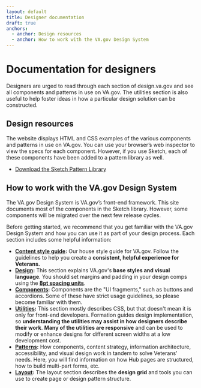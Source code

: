 ```yaml
---
layout: default
title: Designer documentation
draft: true
anchors:
  - anchor: Design resources
  - anchor: How to work with the VA.gov Design System
---
```


# Documentation for designers

<div class="va-introtext">
Designers are urged to read through each section of design.va.gov and see all components and patterns in use on VA.gov. The utilities section is also useful to help foster ideas in how a particular design solution can be constructed.
</div>

## Design resources

The website displays HTML and CSS examples of the various components and patterns in use on VA.gov. You can use your browser’s web inspector to view the specs for each component. However, if you use Sketch, each of these components have been added to a pattern library as well.

<ul class="usa-unstyled-list">
  <li><a href="{{ site.baseurl }}/downloads/VA-gov-Pattern-Library.sketch"><span class="fa fa-download vads-u-display--inline-block vads-u-margin-right--1"></span>Download the Sketch Pattern Library</a></li>
</ul>

## How to work with the VA.gov Design System

The VA.gov Design System is VA.gov’s front-end framework. This site documents most of the components in the Sketch library. However, some components will be migrated over the next few release cycles.

Before getting started, we recommend that you get familiar with the VA.gov Design System and how you can use it as part of your design process. Each section includes some helpful information:

- **[Content style guide](../content-style-guide):** Our house style guide for VA.gov. Follow the guidelines to help you create a **consistent, helpful experience for Veterans.**
- **[Design](../design):** This section explains VA.gov's **base styles and visual language**. You should set margins and padding in your design comps using the **[8pt spacing units](../design/spacing-units)**.
- **[Components](../components):** Components are the "UI fragments," such as buttons and accordions. Some of these have strict usage guidelines, so please become familiar with them.
- **[Utilities](../utilities):** This section mostly describes CSS, but that doesn't mean it is only for front-end developers. Formation guides design implementation, so **understanding the utilities may assist in how designers describe their work**. **Many of the utilities are responsive** and can be used to modify or enhance designs for different screen widths at a low development cost.
- **[Patterns](../patterns):**  How components, content strategy, information architecture, accessibility, and visual design work in tandem to solve Veterans' needs. Here, you will find information on how Hub pages are structured, how to build multi-part forms, etc.
- **[Layout](../layout):** The layout section describes the **design grid** and tools you can use to create page or design pattern structure.
